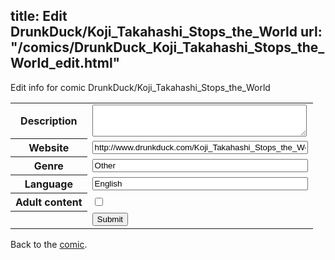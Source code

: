 title: Edit DrunkDuck/Koji_Takahashi_Stops_the_World
url: "/comics/DrunkDuck_Koji_Takahashi_Stops_the_World_edit.html"
---
Edit info for comic DrunkDuck/Koji_Takahashi_Stops_the_World

<form name="comic" action="http://gaepostmail.appspot.com/comic/" method="post">
<table class="comicinfo">
<tr>
<th>Description</th><td><textarea name="description" cols="40" rows="3"></textarea></td>
</tr>
<tr>
<th>Website</th><td><input type="text" name="url" value="http://www.drunkduck.com/Koji_Takahashi_Stops_the_World/" size="40"/></td>
</tr>
<tr>
<th>Genre</th><td><input type="text" name="genre" value="Other" size="40"/></td>
</tr>
<tr>
<th>Language</th><td><input type="text" name="language" value="English" size="40"/></td>
</tr>
<tr>
<th>Adult content</th><td><input type="checkbox" name="adult" value="adult" /></td>
</tr>
<tr>
<th></th><td>
<input type="hidden" name="comic" value="DrunkDuck_Koji_Takahashi_Stops_the_World" />
<input type="submit" name="submit" value="Submit" />
</td>
</tr>
</table>
</form>

Back to the [comic](DrunkDuck_Koji_Takahashi_Stops_the_World.html).
